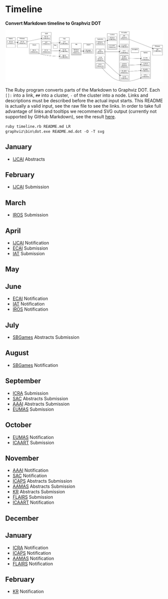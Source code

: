 # Timeline
**Convert Markdown timeline to Graphviz DOT**

![Example timeline](README.md.dot.png)

The Ruby program converts parts of the Markdown to Graphviz DOT.
Each ``[]:`` into a link, ``##`` into a cluster, ``-`` of the cluster into a node.
Links and descriptions must be described before the actual input starts.
This README is actually a valid input, see the raw file to see the links.
In order to take full advantage of links and tooltips we recommend SVG output (currently not supported by GitHub Markdown), see the result [here](https://maumagnaguagno.github.io/Timeline).

```Shell
ruby timeline.rb README.md LR
graphviz\bin\dot.exe README.md.dot -O -T svg
```

[IJCAI]: https://www.ijcai.org/ "International Joint Conference on Artificial Intelligence"
[IROS]: https://www.iros.org/ "International Conference on Intelligent Robots and Systems"
[ECAI]: https://www.ecai2016.org/ "European Conference on Artificial Intelligence"
[IAT]: https://wibih.unomaha.edu/wi "International Conference on Intelligent Agent Technology"
[SBGames]: https://sbgames.org/ "Simposio Brasileiro de Games e Entretenimento Digital"
[ICRA]: https://www.icra2017.org/ "International Conference on Robotics and Automation"
[SAC]: https://www.sigapp.org/sac/ "Symposium On Applied Computing"
[AAAI]: https://www.aaai.org/Conferences/conferences.php "Association for the Advancement of Artificial Intelligence"
[EUMAS]: https://eumas-at2016.webs.upv.es/EUMAS2016.html "European Conference on Multi-Agent Systems"
[ICAART]: https://www.icaart.org/ "International Conference on Agents and Artificial Intelligence"
[ICAPS]: https://www.icaps-conference.org/ "International Conference on Automated Planning and Scheduling"
[AAMAS]: https://www.ifaamas.org/ "International Conference on Autonomous Agents and Multiagent Systems"
[FLAIRS]: https://www.flairs.com/ "Florida Artificial Intelligence Research Society"
[KR]: https://www.kr.org/ "International Conference on Principles of Knowledge Representation and Reasoning"

## January
- [IJCAI] Abstracts

## February
- [IJCAI] Submission

## March
- [IROS] Submission

## April
- [IJCAI] Notification
- [ECAI] Submission
- [IAT] Submission

## May

## June
- [ECAI] Notification
- [IAT] Notification
- [IROS] Notification

## July
- [SBGames] Abstracts Submission

## August
- [SBGames] Notification

## September
- [ICRA] Submission
- [SAC] Abstracts Submission
- [AAAI] Abstracts Submission
- [EUMAS] Submission

## October
- [EUMAS] Notification
- [ICAART] Submission

## November
- [AAAI] Notification
- [SAC] Notification
- [ICAPS] Abstracts Submission
- [AAMAS] Abstracts Submission
- [KR] Abstracts Submission
- [FLAIRS] Submission
- [ICAART] Notification

## December

## January
- [ICRA] Notification
- [ICAPS] Notification
- [AAMAS] Notification
- [FLAIRS] Notification

## February
- [KR] Notification
